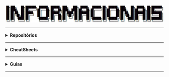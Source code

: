 <div align="Center"> 
<a 
  href="https://github.com/n3ur0cr45h/Informacionais/blob/main/Informacionais.jpg"> <img src="https://raw.githubusercontent.com/n3ur0cr45h/Informacionais/main/Informacionais.jpg">
</a>
</div>

----

<details>
  <summary><b> Repositórios </b></summary>
<div align="Center"> 
<br>

| Título | Descrição | URL |  
| --- | --- | --- |  
| HashiCorp Vault | Sistema de gerenciamento de segredos para proteger dados sensíveis, como chaves de API e credenciais. | [Link](https://github.com/hashicorp/vault/) |  
| Duo Labs Secret Bridge | Ferramenta para auxiliar na integração segura de segredos e dados sensíveis entre diferentes serviços. | [Link](https://github.com/duo-labs/secret-bridge/) |  
| Pastebin Scraper | Ferramenta para buscar dados expostos no Pastebin, identificando segredos e credenciais. | [Link](https://github.com/streaak/pastebin-scraper/) |  
| TruffleHog | Ferramenta de segurança que pesquisa repositórios Git para segredos expostos como chaves de API e credenciais. | [Link](https://github.com/trufflesecurity/trufflehog) |  
| Gitleaks | Ferramenta para escanear repositórios Git em busca de segredos expostos e dados sensíveis. | [Link](https://github.com/gitleaks/gitleaks) |  
| LinEnum | Script para escaneamento e coleta de informações de segurança sobre sistemas Linux. | [Link](https://github.com/rebootuser/LinEnum/blob/master/LinEnum.sh) |  
| LinkFinder | Ferramenta para encontrar links e URLs em arquivos JavaScript. | [Link](https://github.com/GerbenJavado/LinkFinder/) |  
| Objection | Framework de segurança para manipular e explorar apps móveis, com foco em bypass de segurança. | [Link](https://github.com/sensepost/objection/) |  
| GTFOBins | Repositório de comandos úteis para explorar sistemas, com foco em bypasses e técnicas de escalonamento de privilégios. | [Link](https://gtfobins.github.io/) |  
| Mobile Security Framework (MobSF) | Framework para análise de segurança de aplicações móveis, incluindo avaliação de risco e vulnerabilidades. | [Link](https://github.com/MobSF/Mobile-Security-Framework-MobSF/) |  
| GraphQL Playground | Interface de desenvolvimento para testar e explorar APIs GraphQL. | [Link](https://github.com/graphql/graphql-playground/) |  
| American Fuzzy Lop (AFL) | Ferramenta de fuzzing para detectar falhas de segurança em softwares. | [Link](https://github.com/google/AFL/) |  
| Wfuzz | Ferramenta de fuzzing para testar aplicações web em busca de vulnerabilidades. | [Link](https://github.com/xmendez/wfuzz/) |  
| Big List of Naughty Strings | Lista de strings potencialmente perigosas, usadas para testar segurança de aplicações. | [Link](https://github.com/minimaxir/big-list-of-naughty-strings/) |  
| FuzzDB | Repositório contendo dicionários e payloads para testes de fuzzing, usados em segurança de aplicativos e infraestrutura. | [Link](https://github.com/fuzzdb-project/fuzzdb/) |  
| Sublist3r | Ferramenta para realizar reconhecimento de subdomínios na web. | [Link](https://github.com/aboul3la/Sublist3r/) |  
| FFUF | Ferramenta de fuzzing para realizar ataques de força bruta em diretórios e arquivos web. | [Link](https://github.com/ffuf/ffuf) |  
| Command Injection Payload List | Lista de payloads para ataques de injeção de comandos em sistemas. | [Link](https://github.com/payloadbox/command-injection-payload-list) |  
| WhatBreach | Ferramenta para verificar vazamentos de dados e credenciais em diferentes fontes. | [Link](https://github.com/Ekultek/WhatBreach) |  
| LeakLooker | Ferramenta para detectar dados sensíveis e credenciais expostas em repositórios. | [Link](https://github.com/woj-ciech/LeakLooker) |  
| Buster | Ferramenta para automação de resolução de CAPTCHA, especialmente usada em testes de segurança. | [Link](https://github.com/sham00n/buster) |  
| Scavenger | Ferramenta de segurança para escanear e identificar informações sensíveis e vulnerabilidades em repositórios. | [Link](https://github.com/rndinfosecguy/Scavenger) |  
| Pwndb | Banco de dados de credenciais comprometidas, utilizado para verificar vazamentos de dados. | [Link](https://github.com/davidtavarez/pwndb) |  
| Social Engineer Toolkit | Conjunto de ferramentas para realizar ataques de engenharia social e testes de segurança em organizações. | [Link](https://github.com/trustedsec/social-engineer-toolkit) |  
| BeEF (Browser Exploitation Framework) | Framework para exploração de navegadores com foco em atacar vulnerabilidades de segurança na web. | [Link](https://github.com/beefproject/beef) |  
| Sysmon Config | Configurações para monitoramento e coleta de dados do Sysmon para análise de segurança. | [Link](https://github.com/SwiftOnSecurity/sysmon-config) |  
| SysmonConfig Export | Configuração XML do Sysmon para exportação e análise. | [Link](https://github.com/ion-storm/sysmon-config/blob/develop/sysmonconfig-export.xml) |  
| qBittorrent Base32 to Base16 Hash Conversion | Guia para converter hashes base32 para base16 no qBittorrent. | [Link](https://github.com/qbittorrent/qBittorrent/wiki/How-to-convert-base32-to-base16-info-hashes) |

</div> 
</details>

----

<details>
  <summary><b> CheatSheets </b></summary>
<div align="Center"> 
<br>

| Título | Descrição | URL |
|--------|-----------|-----|
| OWASP Deserialization Cheat Sheet                      | Fornece práticas recomendadas e medidas de segurança para proteger sistemas contra vulnerabilidades de desserialização. | [Link](https://cheatsheetseries.owasp.org/cheatsheets/Deserialization_Cheat_Sheet.html) |
| OWASP XML External Entity (XXE) Prevention Cheat Sheet | Oferece técnicas e melhores práticas para prevenir vulnerabilidades de XML External Entity (XXE). | [Link](https://github.com/OWASP/CheatSheetSeries/blob/master/cheatsheets/XML_External_Entity_Prevention_Cheat_Sheet.md) |
| PentestMonkey Reverse Shell Cheat Sheet                | Fornece exemplos de como criar shells reversos em diversos sistemas operacionais, usados em testes de penetração. | [Link](https://web.archive.org/web/20200901140719/http://pentestmonkey.net/cheat-sheet/shells/reverse-shell-cheat-sheet) |
| PayloadsAllTheThings Command Injection Payload List    | Repositório com payloads para explorar falhas de injeção de comandos.                                             | [Link](https://github.com/payloadbox/command-injection-payload-list) |
| OWASP Password Storage Cheat Sheet | Diretrizes sobre como armazenar senhas de forma segura, incluindo técnicas de hashing seguro.                                         | [Link](https://cheatsheetseries.owasp.org/cheatsheets/Password_Storage_Cheat_Sheet.html) |
| PayloadsAllTheThings Reverse Shell Cheat Sheet          | Fornece um conjunto de exemplos de payloads de reverse shell para testes de penetração.                          | [Link](https://github.com/swisskyrepo/PayloadsAllTheThings/blob/master/Methodology%20and%20Resources/Reverse%20Shell%20Cheatsheet.md) |

</div> 
</details>

----

<details>
  <summary><b> Guias </b></summary>
<div align="Center"> 
<br>

| Título                           | Descrição                                                                                                            | URL                                                                                         | 
| ----------------------------------| ---------------------------------------------------------------------------------------------------------------------| --------------------------------------------------------------------------------------------| 
| OWASP Code Review Guide           | Práticas de revisão para códigos-fonte, identificando e corrigindo vulnerabilidades de segurança em aplicações.       | [Link](https://owasp.org/www-project-code-review-guide/)                                      | 
| OWASP PHP Object Injection        | Explica sobre a vulnerabilidade de Injeção de Objetos PHP e como mitigá-la em aplicações.                            | [Link](https://owasp.org/www-community/vulnerabilities/PHP_Object_Injection)                  | 
| OWASP Mobile Security Testing Guide | Guia de testes de segurança para aplicações móveis, abordando técnicas e ferramentas para mitigar vulnerabilidades.  | [Link](https://github.com/OWASP/owasp-mastg)                                                  | 
| OWASP Web Security Testing Guide  | Documento com práticas e testes de segurança para aplicações web, abordando diferentes tipos de ameaças.             | [Link](https://github.com/OWASP/wstg/)                                                       | 
| Android Manifest Guide            | Guia oficial para trabalhar com o arquivo AndroidManifest.xml, configurando as permissões e componentes da aplicação. | [Link](https://developer.android.com/guide/topics/manifest/manifest-intro)                  | 

</div> 
</details>

----
